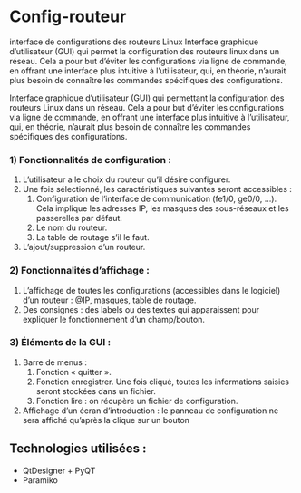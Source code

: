 # Config-routeur
interface de configurations des routeurs Linux
Interface graphique d’utilisateur (GUI) qui permet la configuration des routeurs linux dans un réseau.
Cela a pour but d’éviter les configurations via ligne de commande, 
en offrant une interface plus intuitive à l’utilisateur, qui, en théorie,
n’aurait plus besoin de connaître les commandes spécifiques des configurations.

Interface graphique d’utilisateur (GUI) qui permettant la
configuration des routeurs Linux dans un réseau. Cela a pour but d’éviter les configurations
via ligne de commande, en offrant une interface plus intuitive à l’utilisateur, qui, en théorie,
n’aurait plus besoin de connaître les commandes spécifiques des configurations.

### 1) Fonctionnalités de configuration :
   1) L’utilisateur a le choix du routeur qu’il désire configurer. 
   2) Une fois sélectionné, les caractéristiques suivantes seront accessibles :
      1) Configuration de l’interface de communication (fe1/0, ge0/0, …). Cela implique
      les adresses IP, les masques des sous-réseaux et les passerelles par défaut. 
      2) Le nom du routeur. 
      3) La table de routage s’il le faut. 
   3) L’ajout/suppression d’un routeur.

### 2) Fonctionnalités d’affichage :
   1) L’affichage de toutes les configurations (accessibles dans le logiciel) d’un routeur : @IP, masques, table de routage.
   2) Des consignes : des labels ou des textes qui apparaissent pour expliquer le
fonctionnement d’un champ/bouton.
### 3) Éléments de la GUI :
   1) Barre de menus :
      1) Fonction « quitter ». 
      2) Fonction enregistrer. Une fois
      cliqué, toutes les informations saisies seront stockées dans un fichier. 
      3) Fonction lire : on récupère un fichier de configuration. 
   2) Affichage d’un écran d’introduction : le panneau de configuration ne sera affiché
   qu’après la clique sur un bouton

## Technologies utilisées :
- QtDesigner + PyQT
- Paramiko
